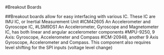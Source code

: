 #Breakout Boards

##Breakout boards allow for easy interfacing with various IC. These IC are IMU IC, or Inertial Measurement Unit
#ICM42605 An Accelerometer and Gyroscope IC, 
#LSM9DS1 An Accelerometer, Gyroscope and Magnetometer IC, has both linear and angular accelerometer components
#MPU-9250, 9 Axis: Gyroscope, Accelerometer and Compass
#ICM-20948, another 9 Axis Gyroscope, Accelerometer and Compass. This component also requires level shifting for the SPI inputs (voltage level change)